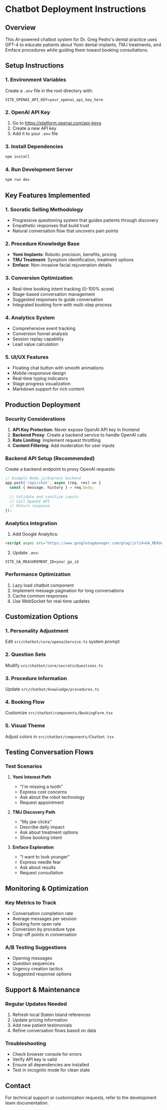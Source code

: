 # Chatbot Deployment Instructions

## Overview
This AI-powered chatbot system for Dr. Greg Pedro's dental practice uses GPT-4 to educate patients about Yomi dental implants, TMJ treatments, and Emface procedures while guiding them toward booking consultations.

## Setup Instructions

### 1. Environment Variables
Create a `.env` file in the root directory with:
```
VITE_OPENAI_API_KEY=your_openai_api_key_here
```

### 2. OpenAI API Key
1. Go to https://platform.openai.com/api-keys
2. Create a new API key
3. Add it to your `.env` file

### 3. Install Dependencies
```bash
npm install
```

### 4. Run Development Server
```bash
npm run dev
```

## Key Features Implemented

### 1. Socratic Selling Methodology
- Progressive questioning system that guides patients through discovery
- Empathetic responses that build trust
- Natural conversation flow that uncovers pain points

### 2. Procedure Knowledge Base
- **Yomi Implants**: Robotic precision, benefits, pricing
- **TMJ Treatment**: Symptom identification, treatment options
- **Emface**: Non-invasive facial rejuvenation details

### 3. Conversion Optimization
- Real-time booking intent tracking (0-100% score)
- Stage-based conversation management
- Suggested responses to guide conversation
- Integrated booking form with multi-step process

### 4. Analytics System
- Comprehensive event tracking
- Conversion funnel analysis
- Session replay capability
- Lead value calculation

### 5. UI/UX Features
- Floating chat button with smooth animations
- Mobile-responsive design
- Real-time typing indicators
- Stage progress visualization
- Markdown support for rich content

## Production Deployment

### Security Considerations
1. **API Key Protection**: Never expose OpenAI API key in frontend
2. **Backend Proxy**: Create a backend service to handle OpenAI calls
3. **Rate Limiting**: Implement request throttling
4. **Content Filtering**: Add moderation for user inputs

### Backend API Setup (Recommended)
Create a backend endpoint to proxy OpenAI requests:

```javascript
// Example Node.js/Express backend
app.post('/api/chat', async (req, res) => {
  const { message, history } = req.body;
  
  // Validate and sanitize inputs
  // Call OpenAI API
  // Return response
});
```

### Analytics Integration
1. Add Google Analytics:
```html
<script async src="https://www.googletagmanager.com/gtag/js?id=GA_MEASUREMENT_ID"></script>
```

2. Update `.env`:
```
VITE_GA_MEASUREMENT_ID=your_ga_id
```

### Performance Optimization
1. Lazy load chatbot component
2. Implement message pagination for long conversations
3. Cache common responses
4. Use WebSocket for real-time updates

## Customization Options

### 1. Personality Adjustment
Edit `src/chatbot/core/openaiService.ts` system prompt

### 2. Question Sets
Modify `src/chatbot/core/socraticQuestions.ts`

### 3. Procedure Information
Update `src/chatbot/knowledge/procedures.ts`

### 4. Booking Flow
Customize `src/chatbot/components/BookingForm.tsx`

### 5. Visual Theme
Adjust colors in `src/chatbot/components/Chatbot.tsx`

## Testing Conversation Flows

### Test Scenarios
1. **Yomi Interest Path**
   - "I'm missing a tooth"
   - Express cost concerns
   - Ask about the robot technology
   - Request appointment

2. **TMJ Discovery Path**
   - "My jaw clicks"
   - Describe daily impact
   - Ask about treatment options
   - Show booking intent

3. **Emface Exploration**
   - "I want to look younger"
   - Express needle fear
   - Ask about results
   - Request consultation

## Monitoring & Optimization

### Key Metrics to Track
- Conversation completion rate
- Average messages per session
- Booking form open rate
- Conversion by procedure type
- Drop-off points in conversation

### A/B Testing Suggestions
- Opening messages
- Question sequences
- Urgency creation tactics
- Suggested response options

## Support & Maintenance

### Regular Updates Needed
1. Refresh local Staten Island references
2. Update pricing information
3. Add new patient testimonials
4. Refine conversation flows based on data

### Troubleshooting
- Check browser console for errors
- Verify API key is valid
- Ensure all dependencies are installed
- Test in incognito mode for clean state

## Contact
For technical support or customization requests, refer to the development team documentation.
